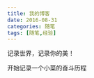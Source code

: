 ```yaml
---
title: 我的博客
date: 2016-08-31 
categories: 随笔
tags: [随笔,经验]
---
```


记录世界，记录你的美！

<!--more-->



开始记录一个小菜的奋斗历程
